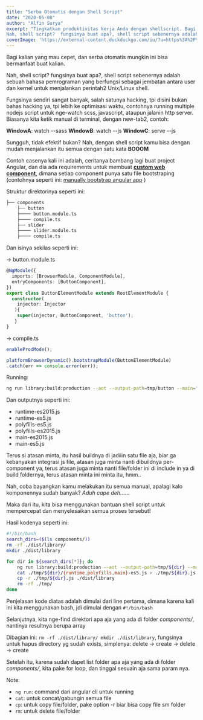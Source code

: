 ```yaml
---
title: "Serba Otomatis dengan Shell Script"
date: "2020-05-08"
author: "Alfin Surya"
excerpt: "Tingkatkan produktivitas kerja Anda dengan shellscript. Bagi kalian yang mau cepet, dan serba otomatis mungkin ini bisa bermanfaat buat kalian. 
Nah, shell script?  fungsinya buat apa?, shell script sebenernya adalah sebuah bahasa pemrograman yang berfungsi sebagai jembatan antara user dan kernel untuk menjalankan perintah2 Unix/Linux shell."
coverImage: 'https://external-content.duckduckgo.com/iu/?u=https%3A%2F%2Fi.ytimg.com%2Fvi%2F1Z4aXa0t4r8%2Fmaxresdefault.jpg&f=1&nofb=1'
---
```


Bagi kalian yang mau cepet, dan serba otomatis mungkin ini bisa bermanfaat buat kalian. 

Nah, shell script?  fungsinya buat apa?, shell script sebenernya adalah sebuah bahasa pemrograman yang berfungsi sebagai jembatan antara user dan kernel untuk menjalankan perintah2 Unix/Linux shell.

Fungsinya sendiri sangat banyak, salah satunya hacking, tpi disini bukan bahas hacking ya, tpi lebih ke optimisasi waktu, contohnya running multiple nodejs script untuk nge-watch scss, javascript, ataupun jalanin http server. Biasanya kita ketik manual di terminal, dengan new-tab2, contoh:

**WindowA**: watch --sass
**WindowB**: watch --js
**WindowC**: serve --js

Sungguh, tidak efektif bukan? Nah, dengan shell script kamu bisa dengan mudah menjalankan itu semua dengan satu kata **BOOOM**

Contoh casenya kali ini adalah, ceritanya bambang lagi buat project Angular, dan dia ada requirements untuk membuat [**custom web component**](https://angular.io/guide/elements), dimana setiap component punya satu file bootstraping (contohnya seperti ini: [manually bootstrap angular app](https://medium.com/angular-in-depth/how-to-manually-bootstrap-an-angular-application-9a36ccf86429) )

Struktur direktorinya seperti ini:

```sh
├── components
    ├── button                   
    ├──── button.module.ts
    ├──── compile.ts                     
    ├── slider                   
    ├──── slider.module.ts
    ├──── compile.ts  
```

Dan isinya sekilas seperti ini:

-> button.module.ts
```ts
@NgModule({
  imports: [BrowserModule, ComponentModule],
  entryComponents: [ButtonComponent],
})
export class ButtonElementModule extends RootElementModule {
  constructor(
    injector: Injector
   ){
    super(injector, ButtonComponent, 'button');
   }
}
```
-> compile.ts
```ts
enableProdMode();

platformBrowserDynamic().bootstrapModule(ButtonElementModule)
.catch(err => console.error(err));
```

Running: 
```sh
ng run library:build:production --aot --output-path=tmp/button --main="components/button/compile.ts"
```

Dan outputnya seperti ini:
- runtime-es2015.js
- runtime-es5.js
- polyfills-es5.js
- polyfills-es2015.js
- main-es2015.js
- main-es5.js

Terus si atasan minta, itu hasil buildnya di jadiiin satu file aja, biar ga kebanyakan integrasi js file, atasan juga minta nanti dibuildnya per-component ya, terus atasan juga minta nanti file/folder ini di include in ya di build foldernya, terus atasan minta ini minta itu, hmm..

Nah, coba bayangkan kamu melakukan itu semua manual, apalagi kalo komponennya sudah banyak? *Aduh cape deh.*.....

 Maka dari itu, kita bisa menggunakan bantuan shell script untuk mempercepat dan menyelesaikan semua proses tersebut! 

Hasil kodenya seperti ini:
```sh
#!/bin/bash
search_dirs=($(ls components/))
rm -rf ./dist/library/
mkdir ./dist/library

for dir in ${search_dirs[*]}; do
    ng run library:build:production --aot --output-path=tmp/${dir} --main="components/${dir}/compile.ts"
    cat ./tmp/${dir}/{runtime,polyfills,main}-es5.js > ./tmp/${dir}.js
    cp -r ./tmp/${dir}.js ./dist/library
    rm -rf ./tmp/
done
```

Penjelasan kode diatas adalah dimulai dari line pertama, dimana karena kali ini kita menggunakan bash, jdi dimulai dengan `#!/bin/bash`

Selanjutnya, kita nge-find direktori apa aja yang ada di folder *components/*, nantinya resultnya berupa array

Dibagian ini:
`rm -rf ./dist/library/ mkdir ./dist/library`, fungsinya untuk hapus directory yg sudah exists, simplenya: delete -> create -> delete -> create

Setelah itu, karena sudah dapet list folder apa aja yang ada di folder *components/*, kita pake for loop, dan tinggal sesuain aja sama param nya.

Note:
-  `ng run`: command dari angular cli untuk running
-  `cat`: untuk concat/gabungin semua file
- `cp`: untuk copy file/folder, pake option -r biar bisa copy file sm folder
-  `rm`: untuk delete file/folder